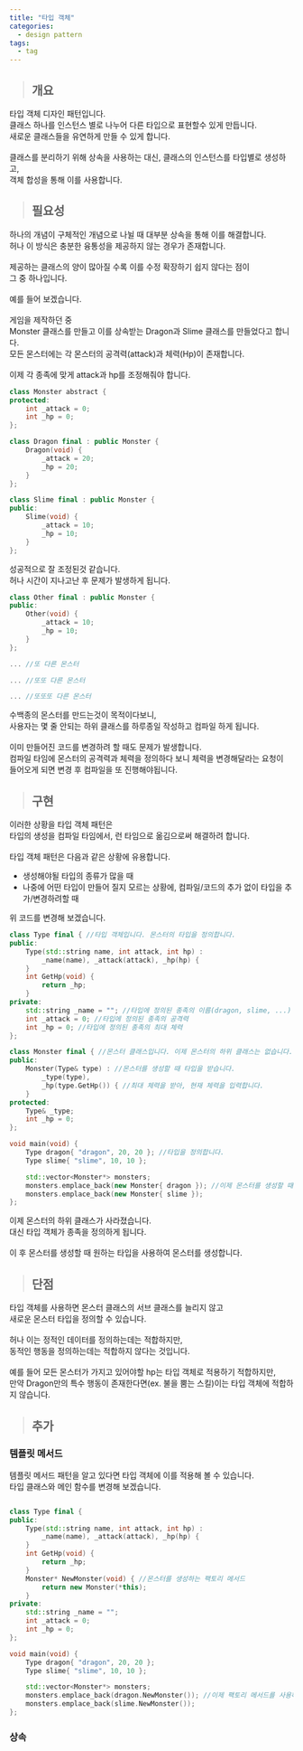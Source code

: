 ```yaml
---
title: "타입 객체"
categories:
  - design pattern
tags:
  - tag
---
```

> ## 개요

타입 객체 디자인 패턴입니다.<br>
클래스 하나를 인스턴스 별로 나누어 다른 타입으로 표현할수 있게 만듭니다.<br>
새로운 클래스들을 유연하게 만들 수 있게 합니다.<br>
<br>
클래스를 분리하기 위해 상속을 사용하는 대신, 클래스의 인스턴스를 타입별로 생성하고,<br>
객체 합성을 통해 이를 사용합니다.
> ## 필요성

하나의 개념이 구체적인 개념으로 나뉠 때 대부분 상속을 통해 이를 해결합니다.<br>
허나 이 방식은 충분한 융통성을 제공하지 않는 경우가 존재합니다.<br>
<br>
제공하는 클래스의 양이 많아질 수록 이를 수정 확장하기 쉽지 않다는 점이<br>
그 중 하나입니다.<br>
<br>
예를 들어 보겠습니다.<br>
<br>
게임을 제작하던 중<br>
Monster 클래스를 만들고 이를 상속받는 Dragon과 Slime 클래스를 만들었다고 합니다.<br>
모든 몬스터에는 각 몬스터의 공격력(attack)과 체력(Hp)이 존재합니다.<br>
<br>
이제 각 종족에 맞게 attack과 hp를 조정해줘야 합니다.
```cpp
class Monster abstract {
protected:
	int _attack = 0;
	int _hp = 0;
};
```
```cpp
class Dragon final : public Monster {
	Dragon(void) {
		_attack = 20;
		_hp = 20;
	}
};
```
```cpp
class Slime final : public Monster {
public:
	Slime(void) {
		_attack = 10;
		_hp = 10;
	}
};
```
성공적으로 잘 조정된것 같습니다.<br>
허나 시간이 지나고난 후 문제가 발생하게 됩니다.<br>
```cpp
class Other final : public Monster {
public:
	Other(void) {
		_attack = 10;
		_hp = 10;
	}
};
```
```cpp
... //또 다른 몬스터
```
```cpp
... //또또 다른 몬스터
```
```cpp
... //또또또 다른 몬스터
```
수백종의 몬스터를 만드는것이 목적이다보니,<br>
사용자는 몇 줄 안되는 하위 클래스를 하루종일 작성하고 컴파일 하게 됩니다.<br>
<br>
이미 만들어진 코드를 변경하려 할 때도 문제가 발생합니다.<br>
컴파일 타임에 몬스터의 공격력과 체력을 정의하다 보니 체력을 변경해달라는 요청이<br>
들어오게 되면 변경 후 컴파일을 또 진행해야됩니다.
> ## 구현

이러한 상황을 타입 객체 패턴은<br>
타입의 생성을 컴파일 타임에서, 런 타임으로 옮김으로써 해결하려 합니다.<br>
<br>
타입 객체 패턴은 다음과 같은 상황에 유용합니다.
- 생성해야될 타입의 종류가 많을 때
- 나중에 어떤 타입이 만들어 질지 모르는 상황에, 컴파일/코드의 추가 없이 타입을 추가/변경하려할 때

위 코드를 변경해 보겠습니다.
```cpp
class Type final { //타입 객체입니다. 몬스터의 타입을 정의합니다.
public:
	Type(std::string name, int attack, int hp) :
		_name(name), _attack(attack), _hp(hp) {
	}
	int GetHp(void) {
		return _hp;
	}
private:
	std::string _name = ""; //타입에 정의된 종족의 이름(dragon, slime, ...)
	int _attack = 0; //타입에 정의된 종족의 공격력
	int _hp = 0; //타입에 정의된 종족의 최대 체력
};
```
```cpp
class Monster final { //몬스터 클래스입니다. 이제 몬스터의 하위 클래스는 없습니다.
public:
	Monster(Type& type) : //몬스터를 생성할 때 타입을 받습니다.
		_type(type),
		_hp(type.GetHp()) { //최대 체력을 받아, 현재 체력을 입력합니다.
	}
protected:
	Type& _type;
	int _hp = 0;
};
```
```cpp
void main(void) {
	Type dragon{ "dragon", 20, 20 }; //타입을 정의합니다.
	Type slime{ "slime", 10, 10 };

	std::vector<Monster*> monsters;
	monsters.emplace_back(new Monster{ dragon }); //이제 몬스터를 생성할 때 타입을 사용합니다.
	monsters.emplace_back(new Monster{ slime });
};
```
이제 몬스터의 하위 클래스가 사라졌습니다.<br>
대신 타입 객체가 종족을 정의하게 됩니다.<br>
<br>
이 후 몬스터를 생성할 때 원하는 타입을 사용하여 몬스터를 생성합니다.
> ## 단점

타입 객체를 사용하면 몬스터 클래스의 서브 클래스를 늘리지 않고<br>
새로운 몬스터 타입을 정의할 수 있습니다.<br>
<br>
허나 이는 정적인 데이터를 정의하는데는 적합하지만,<br>
동적인 행동을 정의하는데는 적합하지 않다는 것입니다.<br>
<br>
예를 들어 모든 몬스터가 가지고 있어야할 hp는 타입 객체로 적용하기 적합하지만,<br>
만약 Dragon만의 특수 행동이 존재한다면(ex. 불을 뿜는 스킬)이는 타입 객체에 적합하지 않습니다.
> ## 추가

### 템플릿 메서드
템플릿 메서드 패턴을 알고 있다면 타입 객체에 이를 적용해 볼 수 있습니다.<br>
타입 클래스와 메인 함수를 변경해 보겠습니다.
```cpp

class Type final {
public:
	Type(std::string name, int attack, int hp) :
		_name(name), _attack(attack), _hp(hp) {
	}
	int GetHp(void) {
		return _hp;
	}
	Monster* NewMonster(void) { //몬스터를 생성하는 팩토리 메서드
		return new Monster(*this);
	}
private:
	std::string _name = "";
	int _attack = 0;
	int _hp = 0;
};
```
```cpp
void main(void) {
	Type dragon{ "dragon", 20, 20 };
	Type slime{ "slime", 10, 10 };

	std::vector<Monster*> monsters;
	monsters.emplace_back(dragon.NewMonster()); //이제 팩토리 메서드를 사용하여 몬스터를 생성합니다.
	monsters.emplace_back(slime.NewMonster());
};
```
### 상속


